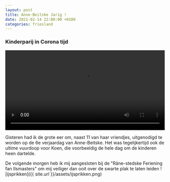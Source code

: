 ```yaml
---
layout: post
title: Anne-Beitske Jarig !
date: 2021-02-14 22:00:00 +0100
categories: friesland
---
```


### Kinderparij in Corona tijd
<video style="width:100%" controls>
 <source src="https://prisse.net/verjaardag_ab.mp4 ">videotag not supported
 </video>

Gisteren had ik de grote eer om, naast 11 van haar vriendjes, uitgenodigd te worden op de 6e verjaardag van Anne-Beitske. Het was tegelijkertijd ook de ultime vuurdoop voor Koen, die voorbeeldig de hele dag om de kinderen heen dartelde.

De volgende morgen heb ik mij aangesloten bij de "Râne-stedske Feriening fan IIsmasters" om mij veiliger dan ooit over de swarte plak te laten leiden ![ijsprikken]({{ site.url }}/assets/ijsprikken.png)